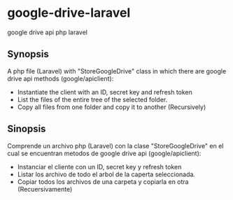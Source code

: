 # google-drive-laravel
google drive api php laravel

## Synopsis

A php file (Laravel) with  "StoreGoogleDrive" class in which there are google drive api methods (google/apiclient):

- Instantiate the client with an ID, secret key and refresh token
- List the files of the entire tree of the selected folder.
- Copy all files from one folder and copy it to another (Recursively)

## Sinopsis

Comprende un archivo php (Laravel) con la clase "StoreGoogleDrive" en el cual se encuentran metodos de google drive api (google/apiclient):

- Instanciar el cliente con un ID, secret key y refresh token 
- Listar los archivo de todo el arbol de la caperta seleccionada.
- Copiar todos los archivos de una carpeta y copiarla en otra (Recuersivamente)